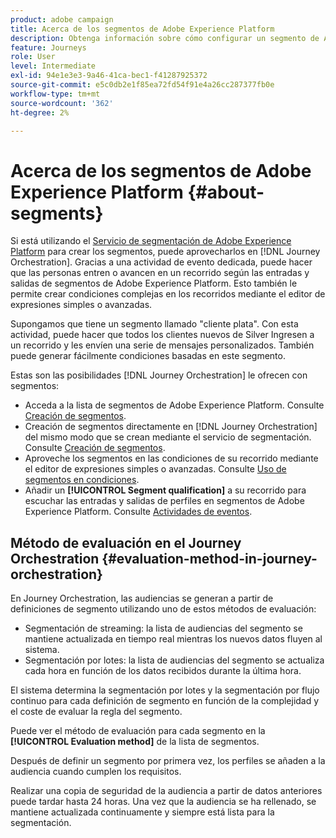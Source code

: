 ```yaml
---
product: adobe campaign
title: Acerca de los segmentos de Adobe Experience Platform
description: Obtenga información sobre cómo configurar un segmento de Adobe Experience Platform
feature: Journeys
role: User
level: Intermediate
exl-id: 94e1e3e3-9a46-41ca-bec1-f41287925372
source-git-commit: e5c0db2e1f85ea72fd54f91e4a26cc287377fb0e
workflow-type: tm+mt
source-wordcount: '362'
ht-degree: 2%

---
```


# Acerca de los segmentos de Adobe Experience Platform {#about-segments}

Si está utilizando el [Servicio de segmentación de Adobe Experience Platform](https://experienceleague.adobe.com/docs/experience-platform/segmentation/home.html) para crear los segmentos, puede aprovecharlos en [!DNL Journey Orchestration]. Gracias a una actividad de evento dedicada, puede hacer que las personas entren o avancen en un recorrido según las entradas y salidas de segmentos de Adobe Experience Platform. Esto también le permite crear condiciones complejas en los recorridos mediante el editor de expresiones simples o avanzadas.

Supongamos que tiene un segmento llamado &quot;cliente plata&quot;. Con esta actividad, puede hacer que todos los clientes nuevos de Silver Ingresen a un recorrido y les envíen una serie de mensajes personalizados. También puede generar fácilmente condiciones basadas en este segmento.

Estas son las posibilidades [!DNL Journey Orchestration] le ofrecen con segmentos:

* Acceda a la lista de segmentos de Adobe Experience Platform. Consulte [Creación de segmentos](../segment/creating-a-segment.md).
* Creación de segmentos directamente en [!DNL Journey Orchestration] del mismo modo que se crean mediante el servicio de segmentación. Consulte [Creación de segmentos](../segment/creating-a-segment.md).
* Aproveche los segmentos en las condiciones de su recorrido mediante el editor de expresiones simples o avanzadas. Consulte [Uso de segmentos en condiciones](../segment/using-a-segment.md).
* Añadir un **[!UICONTROL Segment qualification]** a su recorrido para escuchar las entradas y salidas de perfiles en segmentos de Adobe Experience Platform. Consulte [Actividades de eventos](../building-journeys/segment-qualification-events.md).

## Método de evaluación en el Journey Orchestration {#evaluation-method-in-journey-orchestration}

En Journey Orchestration, las audiencias se generan a partir de definiciones de segmento utilizando uno de estos métodos de evaluación:

* Segmentación de streaming: la lista de audiencias del segmento se mantiene actualizada en tiempo real mientras los nuevos datos fluyen al sistema.
* Segmentación por lotes: la lista de audiencias del segmento se actualiza cada hora en función de los datos recibidos durante la última hora.

El sistema determina la segmentación por lotes y la segmentación por flujo continuo para cada definición de segmento en función de la complejidad y el coste de evaluar la regla del segmento.

Puede ver el método de evaluación para cada segmento en la **[!UICONTROL Evaluation method]** de la lista de segmentos.

Después de definir un segmento por primera vez, los perfiles se añaden a la audiencia cuando cumplen los requisitos.

Realizar una copia de seguridad de la audiencia a partir de datos anteriores puede tardar hasta 24 horas. Una vez que la audiencia se ha rellenado, se mantiene actualizada continuamente y siempre está lista para la segmentación.